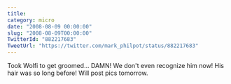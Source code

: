 ```yaml
---
title: 
category: micro
date: "2008-08-09 00:00:00"
slug: "2008-08-09T00:00:00"
TwitterId: "882217683"
TweetUrl: "https://twitter.com/mark_philpot/status/882217683"
---
```


Took Wolfi to get groomed... DAMN! We don't even recognize him now! His hair was
so long before! Will post pics tomorrow.
